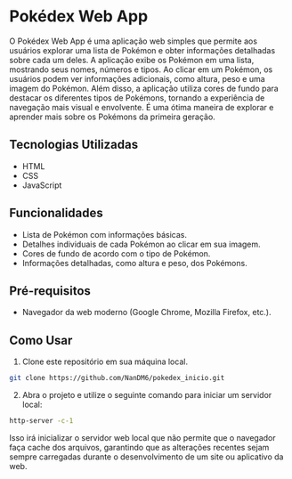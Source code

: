 # Pokédex Web App

O Pokédex Web App é uma aplicação web simples que permite aos usuários explorar uma lista de Pokémon e obter informações detalhadas sobre cada um deles. A aplicação exibe os Pokémon em uma lista, mostrando seus nomes, números e tipos. Ao clicar em um Pokémon, os usuários podem ver informações adicionais, como altura, peso e uma imagem do Pokémon. Além disso, a aplicação utiliza cores de fundo para destacar os diferentes tipos de Pokémons, tornando a experiência de navegação mais visual e envolvente. É uma ótima maneira de explorar e aprender mais sobre os Pokémons da primeira geração.

## Tecnologias Utilizadas

- HTML
- CSS
- JavaScript

## Funcionalidades

- Lista de Pokémon com informações básicas.
- Detalhes individuais de cada Pokémon ao clicar em sua imagem.
- Cores de fundo de acordo com o tipo de Pokémon.
- Informações detalhadas, como altura e peso, dos Pokémons.

## Pré-requisitos

- Navegador da web moderno (Google Chrome, Mozilla Firefox, etc.).

## Como Usar

1. Clone este repositório em sua máquina local.

```bash
git clone https://github.com/NanDM6/pokedex_inicio.git
```

2. Abra o projeto e utilize o seguinte comando para iniciar um servidor local:

```bash
http-server -c-1
```

Isso irá inicializar o servidor web local que não permite que o navegador faça cache dos arquivos, garantindo que as alterações recentes sejam sempre carregadas durante o desenvolvimento de um site ou aplicativo da web.
